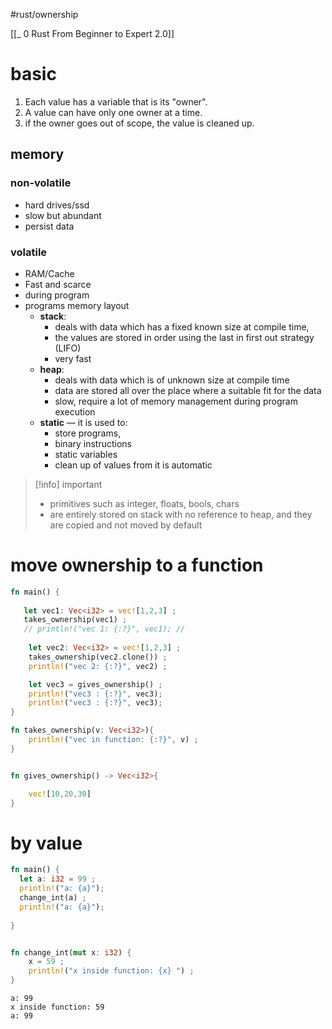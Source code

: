 #rust/ownership 

[[_ 0 Rust From Beginner to Expert 2.0]]


# basic
1. Each value has a variable that is its "owner".
2. A value can have only one owner at a time.
3. if the owner goes out of scope, the value is cleaned up.


## memory
### non-volatile
- hard drives/ssd
- slow but abundant
- persist data
### volatile
- RAM/Cache
- Fast and scarce
- during program
- programs memory layout
	- **stack**:
		- deals with data which has a fixed known size at compile time,
		- the values are stored in order using the last in first out strategy (LIFO)
		- very fast
	- **heap**:
		- deals with data which is of unknown size at compile time
		- data are stored all over the place where a suitable fit for the data
		- slow, require a lot of memory management during program execution
	- **static** — it is used to:
		- store programs,
		- binary instructions
		- static variables
		- clean up of values from it is automatic


>[!info] important
> - primitives such as integer, floats, bools, chars
> - are entirely stored on stack with no reference to heap, and they are copied and not moved by default



# move ownership to a function

```rust
fn main() {
  
   let vec1: Vec<i32> = vec![1,2,3] ;
   takes_ownership(vec1) ;
   // println!("vec 1: {:?}", vec1); //
    
    let vec2: Vec<i32> = vec![1,2,3] ;
    takes_ownership(vec2.clone()) ;
    println!("vec 2: {:?}", vec2) ;

	let vec3 = gives_ownership() ;
    println!("vec3 : {:?}", vec3);
    println!("vec3 : {:?}", vec3);
}

fn takes_ownership(v: Vec<i32>){
    println!("vec in function: {:?}", v) ;
}


fn gives_ownership() -> Vec<i32>{

    vec![10,20,30]
}
```


# by value
```rust
fn main() {
  let a: i32 = 99 ;
  println!("a: {a}");
  change_int(a) ;
  println!("a: {a}");
    
}


fn change_int(mut x: i32) {
    x = 59 ;
    println!("x inside function: {x} ") ;
}
```

```
a: 99
x inside function: 59 
a: 99
```




